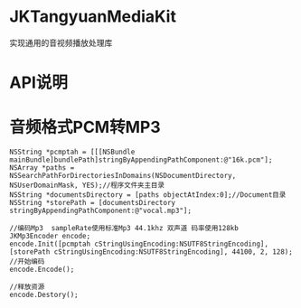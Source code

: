 # JKTangyuanMediaKit
实现通用的音视频播放处理库

# API说明
# 音频格式PCM转MP3
    NSString *pcmptah = [[[NSBundle mainBundle]bundlePath]stringByAppendingPathComponent:@"16k.pcm"];
    NSArray *paths = NSSearchPathForDirectoriesInDomains(NSDocumentDirectory, NSUserDomainMask, YES);//程序文件夹主目录
    NSString *documentsDirectory = [paths objectAtIndex:0];//Document目录
    NSString *storePath = [documentsDirectory stringByAppendingPathComponent:@"vocal.mp3"];
    
    //编码Mp3  sampleRate使用标准Mp3 44.1khz 双声道 码率使用128kb
    JKMp3Encoder encode;
    encode.Init([pcmptah cStringUsingEncoding:NSUTF8StringEncoding], [storePath cStringUsingEncoding:NSUTF8StringEncoding], 44100, 2, 128);
    //开始编码
    encode.Encode();
    
    //释放资源
    encode.Destory();
